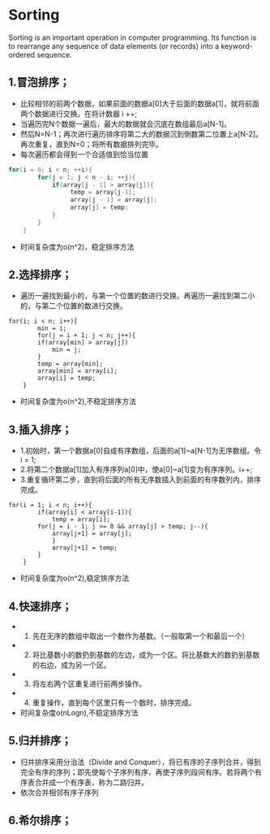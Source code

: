 # Sorting
Sorting is an important operation in computer programming. Its function is to rearrange any sequence of data elements (or records) into a keyword-ordered sequence.
## 1.冒泡排序； 
* 比较相邻的前两个数据，如果前面的数据a[0]大于后面的数据a[1]，就将前面两个数据进行交换。在将计数器 i ++; 
* 当遍历完N个数据一遍后，最大的数据就会沉底在数组最后a[N-1]。 
* 然后N=N-1；再次进行遍历排序将第二大的数据沉到倒数第二位置上a[N-2]。再次重复，直到N=0；将所有数据排列完毕。
* 每次遍历都会得到一个合适值到恰当位置
``` java
for(i = 0; i < n; ++i){ 
        for(j = 1; j < n - i; ++j){
            if(array[j - 1] > array[j]){
                 temp = array[j-1];
                 array[j - 1] = array[j];
                 array[j] = temp;
            }
        }
    }
 ```
 * 时间复杂度为o(n^2)，稳定排序方法
## 2.选择排序； 
* 遍历一遍找到最小的，与第一个位置的数进行交换。再遍历一遍找到第二小的，与第二个位置的数进行交换。
```
for(i; i < n; i++){
        min = i;
        for(j = i + 1; j < n; j++){
        if(array[min] > array[j])
            min = j;
        }
        temp = array[min];
        array[min] = array[i];
        array[i] = temp; 
    }

```
* 时间复杂度为o(n^2),不稳定排序方法
## 3.插入排序； 
* 1.初始时，第一个数据a[0]自成有序数组，后面的a[1]~a[N-1]为无序数组。令 i = 1; 
* 2.将第二个数据a[1]加入有序序列a[0]中，使a[0]~a[1]变为有序序列。i++; 
* 3.重复循环第二步，直到将后面的所有无序数插入到前面的有序数列内，排序完成。
```
for(i = 1; i < n; i++){
        if(array[i] < array[i-1]){
            temp = array[i]; 
        for(j = i - 1; j >= 0 && array[j] > temp; j--){   
            array[j+1] = array[j];
            }
            array[j+1] = temp;
        }
    } 
```
* 时间复杂度为o(n^2),稳定排序方法
## 4.快速排序； 
* 1. 先在无序的数组中取出一个数作为基数。（一般取第一个和最后一个）
* 2. 将比基数小的数扔到基数的左边，成为一个区。将比基数大的数扔到基数的右边，成为另一个区。 
* 3. 将左右两个区重复进行前两步操作。
* 4. 重复操作，直到每个区里只有一个数时，排序完成。
* 时间复杂度o(nLogn),不稳定排序方法
## 5.归并排序； 
* 归并排序采用分治法（Divide and Conquer），将已有序的子序列合并，得到完全有序的序列；即先使每个子序列有序，再使子序列段间有序。若将两个有序表合并成一个有序表，称为二路归并。
* 依次合并相邻有序子序列
## 6.希尔排序； 
